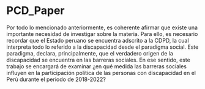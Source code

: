 # PCD_Paper
Por todo lo mencionado anteriormente, es coherente afirmar que existe una importante necesidad de investigar sobre la materia. Para ello, es necesario recordar que el Estado peruano se encuentra adscrito a la CDPD, la cual interpreta todo lo referido a la discapacidad desde el paradigma social. Este paradigma, declara, principalmente, que el verdadero origen de la discapacidad se encuentra en las barreras sociales. En ese sentido, este trabajo se encargará de examinar ¿en qué medida las barreras sociales influyen en la participación política de las personas con discapacidad en el Perú durante el periodo de 2018-2022?  

